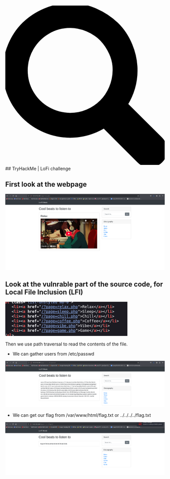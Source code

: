<svg fill="#000000" viewBox="0 0 32 32" version="1.1" xmlns="http://www.w3.org/2000/svg" stroke="#000000"><g id="SVGRepo_bgCarrier" stroke-width="0"></g><g id="SVGRepo_tracerCarrier" stroke-linecap="round" stroke-linejoin="round"></g><g id="SVGRepo_iconCarrier"> <title>lens</title> <path d="M0 13.024q0-2.624 1.024-5.056t2.784-4.16 4.16-2.752 5.056-1.056q2.656 0 5.056 1.056t4.16 2.752 2.784 4.16 1.024 5.056q0 3.616-1.984 6.816l7.072 7.040q0.864 0.896 0.864 2.144t-0.864 2.112-2.144 0.864-2.112-0.864l-7.040-7.040q-3.2 1.952-6.816 1.952-2.656 0-5.056-1.024t-4.16-2.784-2.784-4.128-1.024-5.088zM4 13.024q0 2.464 1.216 4.544t3.296 3.264 4.512 1.216q1.824 0 3.488-0.704t2.88-1.92 1.92-2.88 0.736-3.52-0.736-3.52-1.92-2.848-2.88-1.92-3.488-0.736q-2.432 0-4.512 1.216t-3.296 3.296-1.216 4.512z"></path> </g></svg>## TryHackMe | LoFi challenge

## First look at the webpage

![Alt text for the image](webpage.png)

## Look at the vulnrable part of the source code, for Local File Inclusion (LFI)

![Alt text for the image](vuln.png)

Then we use path traversal to read the contents of the file.
    
-  We can gather users from /etc/passwd

![Alt text for the image](etc.png)

-  We can get our flag from /var/www/html/flag.txt or ../../../../flag.txt

![Alt text for the image](flag.png)
